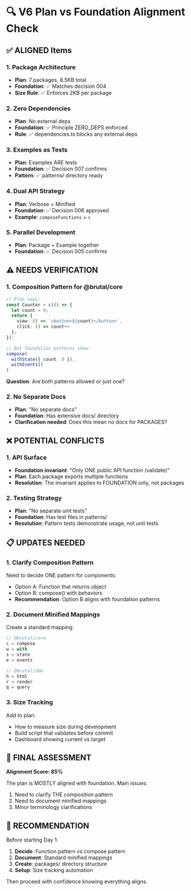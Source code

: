 # 🔍 V6 Plan vs Foundation Alignment Check

## ✅ ALIGNED Items

### 1. **Package Architecture**
- **Plan**: 7 packages, 8.5KB total
- **Foundation**: ✅ Matches decision 004
- **Size Rule**: ✅ Enforces 2KB per package

### 2. **Zero Dependencies**
- **Plan**: No external deps
- **Foundation**: ✅ Principle ZERO_DEPS enforced
- **Rule**: ✅ dependencies.ts blocks any external deps

### 3. **Examples as Tests**
- **Plan**: Examples ARE tests
- **Foundation**: ✅ Decision 007 confirms
- **Pattern**: ✅ patterns/ directory ready

### 4. **Dual API Strategy**
- **Plan**: Verbose + Minified
- **Foundation**: ✅ Decision 006 approved
- **Example**: `composeFunctions` + `c`

### 5. **Parallel Development**
- **Plan**: Package + Example together
- **Foundation**: ✅ Decision 005 confirms

## ⚠️ NEEDS VERIFICATION

### 1. **Composition Pattern for @brutal/core**
```typescript
// Plan says:
const Counter = c(() => {
  let count = 0;
  return { 
    view: () => `<button>${count}</button>`,
    click: () => count++
  };
});

// But foundation patterns show:
compose(
  withState({ count: 0 }),
  withEvents()
)
```
**Question**: Are both patterns allowed or just one?

### 2. **No Separate Docs**
- **Plan**: "No separate docs"
- **Foundation**: Has extensive docs/ directory
- **Clarification needed**: Does this mean no docs for PACKAGES?

## ❌ POTENTIAL CONFLICTS

### 1. **API Surface**
- **Foundation invariant**: "Only ONE public API function (validate)"
- **Plan**: Each package exports multiple functions
- **Resolution**: The invariant applies to FOUNDATION only, not packages

### 2. **Testing Strategy**
- **Plan**: "No separate unit tests"
- **Foundation**: Has test files in patterns/
- **Resolution**: Pattern tests demonstrate usage, not unit tests

## 📋 UPDATES NEEDED

### 1. **Clarify Composition Pattern**
Need to decide ONE pattern for components:
- Option A: Function that returns object
- Option B: compose() with behaviors
- **Recommendation**: Option B aligns with foundation patterns

### 2. **Document Minified Mappings**
Create a standard mapping:
```typescript
// @brutal/core
c = compose
w = with
s = state
e = events

// @brutal/dom
h = html
r = render
q = query
```

### 3. **Size Tracking**
Add to plan:
- How to measure size during development
- Build script that validates before commit
- Dashboard showing current vs target

## 🎯 FINAL ASSESSMENT

**Alignment Score: 85%**

The plan is MOSTLY aligned with foundation. Main issues:
1. Need to clarify THE composition pattern
2. Need to document minified mappings
3. Minor terminology clarifications

## 🚀 RECOMMENDATION

Before starting Day 1:
1. **Decide**: Function pattern vs compose pattern
2. **Document**: Standard minified mappings
3. **Create**: packages/ directory structure
4. **Setup**: Size tracking automation

Then proceed with confidence knowing everything aligns.